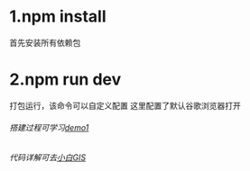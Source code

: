 # 1.npm install
 首先安装所有依赖包
# 2.npm run dev
 打包运行，该命令可以自定义配置 这里配置了默认谷歌浏览器打开
###### 搭建过程可学习[demo1](https://github.com/popstarqq/VUE/tree/master/Demo1%20%E6%90%AD%E5%BB%BA%E4%B8%80%E4%B8%AA%E6%9E%81%E7%AE%80vue%E5%BC%80%E5%8F%91%E7%8E%AF%E5%A2%83)
###### 代码详解可去[小白GIS](http://www.xiaobaigis.com/Articles/Web/VueRouter_vue.html)
